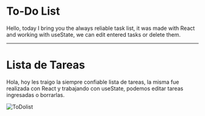 # To-Do List

Hello, today I bring you the always reliable task list, it was made with React and working with useState, we can edit entered tasks or delete them.

--------------------------------------------------

# Lista de Tareas

Hola, hoy les traigo la siempre confiable lista de tareas, la misma fue realizada con React y trabajando con useState, podemos editar tareas ingresadas o borrarlas.


![ToDolist](https://user-images.githubusercontent.com/96595564/182931171-7070e8e1-b947-4b94-9674-ebee589b6cbf.png)
